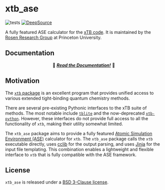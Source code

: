 # xtb_ase

![tests](https://github.com/quantum-accelerators/xtb_ase/actions/workflows/tests.yaml/badge.svg)
[![DeepSource](https://app.deepsource.com/gh/Quantum-Accelerators/xtb_ase.svg/?label=active+issues&show_trend=false&token=Gi9aDc7Mwq1l-tm5HOYETbEt)](https://app.deepsource.com/gh/Quantum-Accelerators/xtb_ase/)

A fully featured ASE calculator for the [xTB code](https://xtb-docs.readthedocs.io/en/latest/). It is maintained by the [Rosen Research Group](https://rosen.cbe.princeton.edu/) at Princeton University.

## Documentation

<p align="center">
  📖 <a href="https://quantum-accelerators.github.io/xtb_ase/"><b><i>Read the Documentation!</i></b></a> 📖
</p>

## Motivation

The [`xtb` package](https://github.com/grimme-lab/xtb) is an excellent program that provides unified access to various extended tight-binding quantum chemistry methods.

There are several pre-existing Pythonic interfaces to the xTB suite of methods. The most notable include [`tblite`](https://github.com/tblite/tblite) and the now-deprecated [`xtb-python`](https://github.com/grimme-lab/xtb-python). However, these interfaces do not provide full access to all the functionality of `xtb`, making their utility somewhat limited.

The `xtb_ase` package aims to provide a fully featured [Atomic Simulation Environment (ASE)](https://gitlab.com/ase/ase) calculator for `xtb`. The `xtb_ase` package calls the `xtb` executable directly, uses [cclib](https://github.com/cclib/cclib) for the output parsing, and uses [Jinja](https://github.com/pallets/jinja) for the input file templating. This combination enables a lightweight and flexible interface to `xtb` that is fully compatible with the ASE framework.

## License

`xtb_ase` is released under a [BSD 3-Clause license](https://github.com/quantum-accelerators/xtb_ase/blob/main/LICENSE.md).
